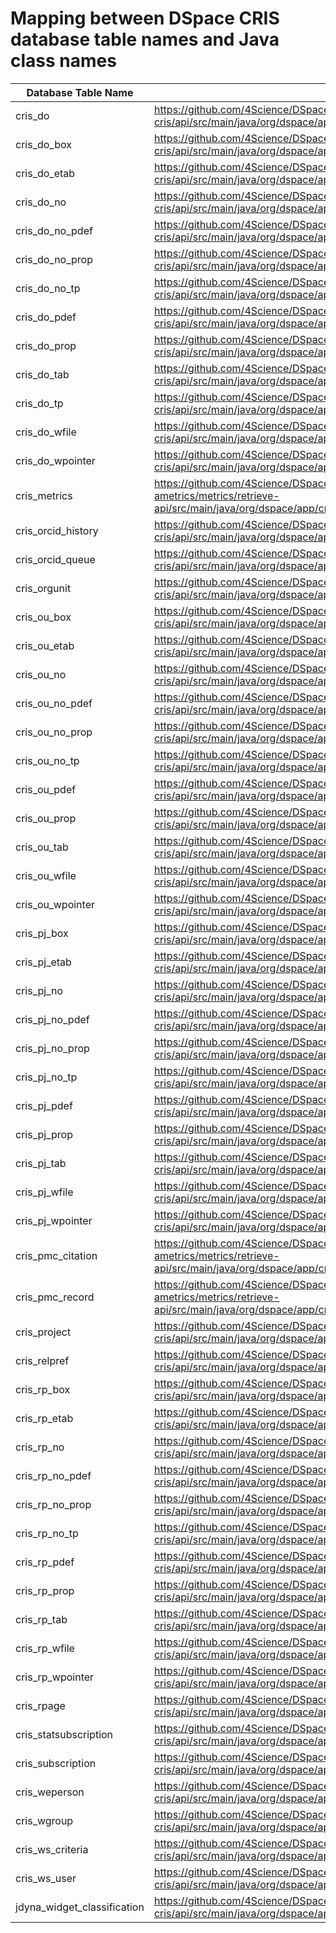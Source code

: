 # Mapping between DSpace CRIS database table names and Java class names
| Database Table Name | Java Class Name |
|---------------------|-----------------|
| cris_do | https://github.com/4Science/DSpace/tree/dspace-5_x_x-cris/dspace-cris/api/src/main/java/org/dspace/app/cris/model/ResearchObject |
| cris_do_box | https://github.com/4Science/DSpace/tree/dspace-5_x_x-cris/dspace-cris/api/src/main/java/org/dspace/app/cris/model/jdyna/BoxDynamicObject |
| cris_do_etab | https://github.com/4Science/DSpace/tree/dspace-5_x_x-cris/dspace-cris/api/src/main/java/org/dspace/app/cris/model/jdyna/EditTabDynamicObject |
| cris_do_no | https://github.com/4Science/DSpace/tree/dspace-5_x_x-cris/dspace-cris/api/src/main/java/org/dspace/app/cris/model/jdyna/DynamicNestedObject |
| cris_do_no_pdef | https://github.com/4Science/DSpace/tree/dspace-5_x_x-cris/dspace-cris/api/src/main/java/org/dspace/app/cris/model/jdyna/DynamicNestedPropertiesDefinition |
| cris_do_no_prop | https://github.com/4Science/DSpace/tree/dspace-5_x_x-cris/dspace-cris/api/src/main/java/org/dspace/app/cris/model/jdyna/DynamicNestedProperty |
| cris_do_no_tp | https://github.com/4Science/DSpace/tree/dspace-5_x_x-cris/dspace-cris/api/src/main/java/org/dspace/app/cris/model/jdyna/DynamicTypeNestedObject |
| cris_do_pdef | https://github.com/4Science/DSpace/tree/dspace-5_x_x-cris/dspace-cris/api/src/main/java/org/dspace/app/cris/model/jdyna/DynamicPropertiesDefinition |
| cris_do_prop | https://github.com/4Science/DSpace/tree/dspace-5_x_x-cris/dspace-cris/api/src/main/java/org/dspace/app/cris/model/jdyna/DynamicProperty |
| cris_do_tab | https://github.com/4Science/DSpace/tree/dspace-5_x_x-cris/dspace-cris/api/src/main/java/org/dspace/app/cris/model/jdyna/TabDynamicObject |
| cris_do_tp | https://github.com/4Science/DSpace/tree/dspace-5_x_x-cris/dspace-cris/api/src/main/java/org/dspace/app/cris/model/jdyna/DynamicObjectType |
| cris_do_wfile | https://github.com/4Science/DSpace/tree/dspace-5_x_x-cris/dspace-cris/api/src/main/java/org/dspace/app/cris/model/jdyna/widget/WidgetFileDO |
| cris_do_wpointer | https://github.com/4Science/DSpace/tree/dspace-5_x_x-cris/dspace-cris/api/src/main/java/org/dspace/app/cris/model/jdyna/widget/WidgetPointerDO |
| cris_metrics | https://github.com/4Science/DSpace/tree/dspace-5_x_x-cris/dspace-cris-ametrics/metrics/retrieve-api/src/main/java/org/dspace/app/cris/metrics/common/model/CrisMetrics |
| cris_orcid_history | https://github.com/4Science/DSpace/tree/dspace-5_x_x-cris/dspace-cris/api/src/main/java/org/dspace/app/cris/model/orcid/OrcidHistory |
| cris_orcid_queue | https://github.com/4Science/DSpace/tree/dspace-5_x_x-cris/dspace-cris/api/src/main/java/org/dspace/app/cris/model/orcid/OrcidQueue |
| cris_orgunit | https://github.com/4Science/DSpace/tree/dspace-5_x_x-cris/dspace-cris/api/src/main/java/org/dspace/app/cris/model/OrganizationUnit |
| cris_ou_box | https://github.com/4Science/DSpace/tree/dspace-5_x_x-cris/dspace-cris/api/src/main/java/org/dspace/app/cris/model/jdyna/BoxOrganizationUnit |
| cris_ou_etab | https://github.com/4Science/DSpace/tree/dspace-5_x_x-cris/dspace-cris/api/src/main/java/org/dspace/app/cris/model/jdyna/EditTabOrganizationUnit |
| cris_ou_no | https://github.com/4Science/DSpace/tree/dspace-5_x_x-cris/dspace-cris/api/src/main/java/org/dspace/app/cris/model/jdyna/OUNestedObject |
| cris_ou_no_pdef | https://github.com/4Science/DSpace/tree/dspace-5_x_x-cris/dspace-cris/api/src/main/java/org/dspace/app/cris/model/jdyna/OUNestedPropertiesDefinition |
| cris_ou_no_prop | https://github.com/4Science/DSpace/tree/dspace-5_x_x-cris/dspace-cris/api/src/main/java/org/dspace/app/cris/model/jdyna/OUNestedProperty |
| cris_ou_no_tp | https://github.com/4Science/DSpace/tree/dspace-5_x_x-cris/dspace-cris/api/src/main/java/org/dspace/app/cris/model/jdyna/OUTypeNestedObject |
| cris_ou_pdef | https://github.com/4Science/DSpace/tree/dspace-5_x_x-cris/dspace-cris/api/src/main/java/org/dspace/app/cris/model/jdyna/OUPropertiesDefinition |
| cris_ou_prop | https://github.com/4Science/DSpace/tree/dspace-5_x_x-cris/dspace-cris/api/src/main/java/org/dspace/app/cris/model/jdyna/OUProperty |
| cris_ou_tab | https://github.com/4Science/DSpace/tree/dspace-5_x_x-cris/dspace-cris/api/src/main/java/org/dspace/app/cris/model/jdyna/TabOrganizationUnit |
| cris_ou_wfile | https://github.com/4Science/DSpace/tree/dspace-5_x_x-cris/dspace-cris/api/src/main/java/org/dspace/app/cris/model/jdyna/widget/WidgetFileOU |
| cris_ou_wpointer | https://github.com/4Science/DSpace/tree/dspace-5_x_x-cris/dspace-cris/api/src/main/java/org/dspace/app/cris/model/jdyna/widget/WidgetPointerOU |
| cris_pj_box | https://github.com/4Science/DSpace/tree/dspace-5_x_x-cris/dspace-cris/api/src/main/java/org/dspace/app/cris/model/jdyna/BoxProject |
| cris_pj_etab | https://github.com/4Science/DSpace/tree/dspace-5_x_x-cris/dspace-cris/api/src/main/java/org/dspace/app/cris/model/jdyna/EditTabProject |
| cris_pj_no | https://github.com/4Science/DSpace/tree/dspace-5_x_x-cris/dspace-cris/api/src/main/java/org/dspace/app/cris/model/jdyna/ProjectNestedObject |
| cris_pj_no_pdef | https://github.com/4Science/DSpace/tree/dspace-5_x_x-cris/dspace-cris/api/src/main/java/org/dspace/app/cris/model/jdyna/ProjectNestedPropertiesDefinition |
| cris_pj_no_prop | https://github.com/4Science/DSpace/tree/dspace-5_x_x-cris/dspace-cris/api/src/main/java/org/dspace/app/cris/model/jdyna/ProjectNestedProperty |
| cris_pj_no_tp | https://github.com/4Science/DSpace/tree/dspace-5_x_x-cris/dspace-cris/api/src/main/java/org/dspace/app/cris/model/jdyna/ProjectTypeNestedObject |
| cris_pj_pdef | https://github.com/4Science/DSpace/tree/dspace-5_x_x-cris/dspace-cris/api/src/main/java/org/dspace/app/cris/model/jdyna/ProjectPropertiesDefinition |
| cris_pj_prop | https://github.com/4Science/DSpace/tree/dspace-5_x_x-cris/dspace-cris/api/src/main/java/org/dspace/app/cris/model/jdyna/ProjectProperty |
| cris_pj_tab | https://github.com/4Science/DSpace/tree/dspace-5_x_x-cris/dspace-cris/api/src/main/java/org/dspace/app/cris/model/jdyna/TabProject |
| cris_pj_wfile | https://github.com/4Science/DSpace/tree/dspace-5_x_x-cris/dspace-cris/api/src/main/java/org/dspace/app/cris/model/jdyna/widget/WidgetFileProject |
| cris_pj_wpointer | https://github.com/4Science/DSpace/tree/dspace-5_x_x-cris/dspace-cris/api/src/main/java/org/dspace/app/cris/model/jdyna/widget/WidgetPointerPJ |
| cris_pmc_citation | https://github.com/4Science/DSpace/tree/dspace-5_x_x-cris/dspace-cris-ametrics/metrics/retrieve-api/src/main/java/org/dspace/app/cris/metrics/pmc/model/PMCCitation |
| cris_pmc_record | https://github.com/4Science/DSpace/tree/dspace-5_x_x-cris/dspace-cris-ametrics/metrics/retrieve-api/src/main/java/org/dspace/app/cris/metrics/pmc/model/PMCRecord |
| cris_project | https://github.com/4Science/DSpace/tree/dspace-5_x_x-cris/dspace-cris/api/src/main/java/org/dspace/app/cris/model/Project |
| cris_relpref | https://github.com/4Science/DSpace/tree/dspace-5_x_x-cris/dspace-cris/api/src/main/java/org/dspace/app/cris/model/RelationPreference |
| cris_rp_box | https://github.com/4Science/DSpace/tree/dspace-5_x_x-cris/dspace-cris/api/src/main/java/org/dspace/app/cris/model/jdyna/BoxResearcherPage |
| cris_rp_etab | https://github.com/4Science/DSpace/tree/dspace-5_x_x-cris/dspace-cris/api/src/main/java/org/dspace/app/cris/model/jdyna/EditTabResearcherPage |
| cris_rp_no | https://github.com/4Science/DSpace/tree/dspace-5_x_x-cris/dspace-cris/api/src/main/java/org/dspace/app/cris/model/jdyna/RPNestedObject |
| cris_rp_no_pdef | https://github.com/4Science/DSpace/tree/dspace-5_x_x-cris/dspace-cris/api/src/main/java/org/dspace/app/cris/model/jdyna/RPNestedPropertiesDefinition |
| cris_rp_no_prop | https://github.com/4Science/DSpace/tree/dspace-5_x_x-cris/dspace-cris/api/src/main/java/org/dspace/app/cris/model/jdyna/RPNestedProperty |
| cris_rp_no_tp | https://github.com/4Science/DSpace/tree/dspace-5_x_x-cris/dspace-cris/api/src/main/java/org/dspace/app/cris/model/jdyna/RPTypeNestedObject |
| cris_rp_pdef | https://github.com/4Science/DSpace/tree/dspace-5_x_x-cris/dspace-cris/api/src/main/java/org/dspace/app/cris/model/jdyna/RPPropertiesDefinition |
| cris_rp_prop | https://github.com/4Science/DSpace/tree/dspace-5_x_x-cris/dspace-cris/api/src/main/java/org/dspace/app/cris/model/jdyna/RPProperty |
| cris_rp_tab | https://github.com/4Science/DSpace/tree/dspace-5_x_x-cris/dspace-cris/api/src/main/java/org/dspace/app/cris/model/jdyna/TabResearcherPage |
| cris_rp_wfile | https://github.com/4Science/DSpace/tree/dspace-5_x_x-cris/dspace-cris/api/src/main/java/org/dspace/app/cris/model/jdyna/widget/WidgetFileRP |
| cris_rp_wpointer | https://github.com/4Science/DSpace/tree/dspace-5_x_x-cris/dspace-cris/api/src/main/java/org/dspace/app/cris/model/jdyna/widget/WidgetPointerRP |
| cris_rpage | https://github.com/4Science/DSpace/tree/dspace-5_x_x-cris/dspace-cris/api/src/main/java/org/dspace/app/cris/model/ResearcherPage |
| cris_statsubscription | https://github.com/4Science/DSpace/tree/dspace-5_x_x-cris/dspace-cris/api/src/main/java/org/dspace/app/cris/model/StatSubscription |
| cris_subscription | https://github.com/4Science/DSpace/tree/dspace-5_x_x-cris/dspace-cris/api/src/main/java/org/dspace/app/cris/model/CrisSubscription |
| cris_weperson | https://github.com/4Science/DSpace/tree/dspace-5_x_x-cris/dspace-cris/api/src/main/java/org/dspace/app/cris/model/jdyna/widget/WidgetEPerson |
| cris_wgroup | https://github.com/4Science/DSpace/tree/dspace-5_x_x-cris/dspace-cris/api/src/main/java/org/dspace/app/cris/model/jdyna/widget/WidgetGroup |
| cris_ws_criteria | https://github.com/4Science/DSpace/tree/dspace-5_x_x-cris/dspace-cris/api/src/main/java/org/dspace/app/cris/model/ws/Criteria |
| cris_ws_user | https://github.com/4Science/DSpace/tree/dspace-5_x_x-cris/dspace-cris/api/src/main/java/org/dspace/app/cris/model/ws/User |
| jdyna_widget_classification | https://github.com/4Science/DSpace/tree/dspace-5_x_x-cris/dspace-cris/api/src/main/java/org/dspace/app/cris/model/jdyna/widget/WidgetClassificationTree |
